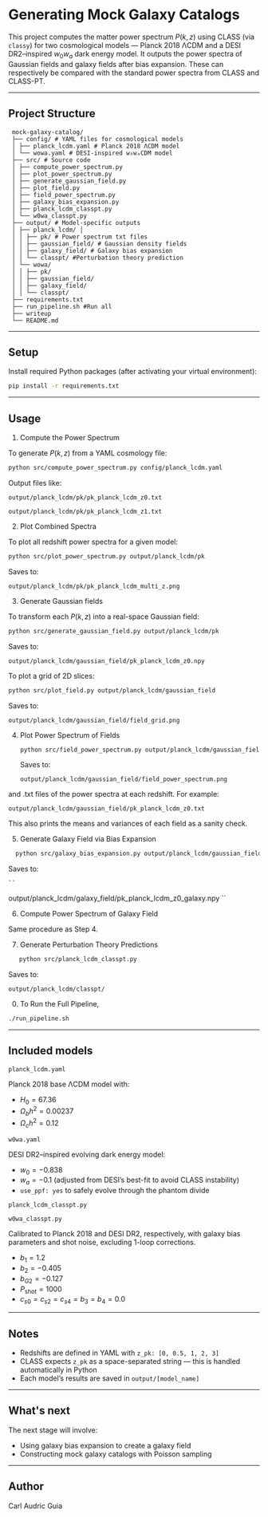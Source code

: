 # Generating Mock Galaxy Catalogs
 
 This project computes the matter power spectrum $P(k, z)$ using CLASS (via `classy`) for two cosmological models — Planck 2018 ΛCDM and a DESI DR2–inspired $w_0w_a$ dark energy model. It outputs the power spectra of Gaussian fields and galaxy fields after bias expansion. These can respectively be compared with the standard power spectra from CLASS and CLASS-PT.
 
 ---
 
 ## Project Structure
```
 mock-galaxy-catalog/ 
 ├── config/ # YAML files for cosmological models 
 │ ├── planck_lcdm.yaml # Planck 2018 ΛCDM model 
 │ └── wowa.yaml # DESI-inspired w₀wₐCDM model 
 ├── src/ # Source code 
 │ ├── compute_power_spectrum.py 
 │ ├── plot_power_spectrum.py 
 │ ├── generate_gaussian_field.py 
 │ ├── plot_field.py
 │ ├── field_power_spectrum.py
 │ ├── galaxy_bias_expansion.py 
 │ ├── planck_lcdm_classpt.py
 │ └── w0wa_classpt.py
 ├── output/ # Model-specific outputs 
 │ ├── planck_lcdm/ │ 
 │ │ ├── pk/ # Power spectrum txt files 
 │ │ ├── gaussian_field/ # Gaussian density fields 
 │ │ ├── galaxy_field/ # Galaxy bias expansion
 │ │ └── classpt/ #Perturbation theory prediction
 │ └── wowa/ 
 │ │ ├── pk/ 
 │ │ ├── gaussian_field/ 
 │ │ ├── galaxy_field/ 
 │ │ └── classpt/ 
 ├── requirements.txt 
 ├── run_pipeline.sh #Run all
 ├── writeup
 └── README.md
```
 ---
 
 ## Setup
 
 Install required Python packages (after activating your virtual environment):
 
 ```bash
 pip install -r requirements.txt
 ```
 ---
 
 ## Usage
 1. Compute the Power Spectrum

 To generate $P(k,z)$ from a YAML cosmology file:
 ```bash
 python src/compute_power_spectrum.py config/planck_lcdm.yaml
 ```
 
 Output files like:

 ``
 output/planck_lcdm/pk/pk_planck_lcdm_z0.txt
``

``
 output/planck_lcdm/pk/pk_planck_lcdm_z1.txt
``
 
 2. Plot Combined Spectra

 To plot all redshift power spectra for a given model:
 ```bash
 python src/plot_power_spectrum.py output/planck_lcdm/pk
 ```
 
 Saves to:

 ``
 output/planck_lcdm/pk/pk_planck_lcdm_multi_z.png
 ``
 
 3. Generate Gaussian fields

 To transform each $P(k,z)$ into a real-space Gaussian field:
  ```bash
  python src/generate_gaussian_field.py output/planck_lcdm/pk
  ```
  
  Saves to:

 ``
 output/planck_lcdm/gaussian_field/pk_planck_lcdm_z0.npy
 ``
 
 To plot a grid of 2D slices:

  ```bash
 python src/plot_field.py output/planck_lcdm/gaussian_field
 ```

Saves to:
 
 ``
 output/planck_lcdm/gaussian_field/field_grid.png
 ``

4. Plot Power Spectrum of Fields

   ```bash
   python src/field_power_spectrum.py output/planck_lcdm/gaussian_field
   ```

   Saves to:

    ``
 output/planck_lcdm/gaussian_field/field_power_spectrum.png
 ``

 and .txt files of the power spectra at each redshift. For example:

 ``
 output/planck_lcdm/gaussian_field/pk_planck_lcdm_z0.txt
 ``

 This also prints the means and variances of each field as a sanity check.

 5. Generate Galaxy Field via Bias Expansion

 ```bash
   python src/galaxy_bias_expansion.py output/planck_lcdm/gaussian_field
 ```

 Saves to:

    ``
 output/planck_lcdm/galaxy_field/pk_planck_lcdm_z0_galaxy.npy
 ``

 6. Compute Power Spectrum of Galaxy Field

 Same procedure as Step 4.
 

 7. Generate Perturbation Theory Predictions

```bash
   python src/planck_lcdm_classpt.py
 ```

 Saves to:

  ``
  output/planck_lcdm/classpt/
  ``

  0. To Run the Full Pipeline, 

  ```bash
  ./run_pipeline.sh
  ```


 ---
 
 ## Included models

 ``
 planck_lcdm.yaml
 ``
 
 Planck 2018 base ΛCDM model with:
 - $H_0 = 67.36$
 - $\Omega_b h^2 = 0.00237$
 - $\Omega_c h^2 = 0.12$
 
 ``
 w0wa.yaml
 ``
 
 DESI DR2–inspired evolving dark energy model:
 - $w_0 = -0.838$
 - $w_a = -0.1$ (adjusted from DESI’s best-fit to avoid CLASS instability)
 - `use_ppf: yes` to safely evolve through the phantom divide
 
``
 planck_lcdm_classpt.py
 ``

 ``
w0wa_classpt.py
 ``

 Calibrated to Planck 2018 and DESI DR2, respectively, with galaxy bias parameters and shot noise, excluding 1-loop corrections. 

 - $b_1 = 1.2$
 - $b_2 = -0.405$
 - $b_{G2} = -0.127$
 - $P_{\text{shot}} = 1000$
 - $c_{s0} = c_{s2} = c_{s4} = b_3 = b_4 = 0.0$

 ---
 
 ## Notes
 - Redshifts are defined in YAML with `z_pk: [0, 0.5, 1, 2, 3]`
 - CLASS expects `z_pk` as a space-separated string — this is handled automatically in Python
 - Each model’s results are saved in `output/[model_name]`
 
 ---
 
 ## What's next
 The next stage will involve:
 - Using galaxy bias expansion to create a galaxy field
 - Constructing mock galaxy catalogs with Poisson sampling
 
 ---
 
 ## Author
 Carl Audric Guia